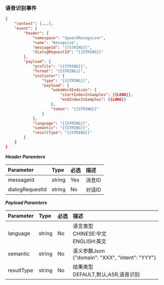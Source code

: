 ### 语音识别事件
```json
{
	"context": [...],
    "event": {
        "header": {
            "namespace": "SpeechRecognizer",
            "name": "Recognize",
            "messageId": "{{STRING}}",
            "dialogRequestId": "{{STRING}}"
        },
        "payload": {
            "profile": "{{STRING}}",
            "format": "{{STRING}}",
            "initiator": {
                "type": "{{STRING}}",
                "payload": {
                    "wakeWordIndices": {
                        "startIndexInSamples": {{LONG}},
                        "endIndexInSamples": {{LONG}}
                    },
                    "token": "{{STRING}}"   
                }
            },
			"language": "{{STRING}}",
			"semantic": "{{STRING}}",
			"resultType": "{{STRING}}"
        }
    }
}
```

***Header Paramters***

|	Parameter			|	Type		|	必选	|	描述							|
|	:-------------------	|	:--------	|	:-----	|	:-----------------------------	|
|	messageId			|	string	|	Yes	|	消息ID						|
|	dialogRequestId	|	string	|	No	|	对话ID						|

***Payload Paramters***

|	Parameter					|	Type		|	必选	|	描述					|
|	:---------------------------	|	:--------	|	:-----	|	:--------------------	|
|	language					|	string	|	No	|	语言类型<br>CHINESE:中文<br>ENGLISH:英文	|
|	semantic					|	string	|	No	|	语义参数Json	<br>{"domain": "XXX", "intent": "YYY"}	|
|	resultType					|	string	|	No	|	结果类型<br>DEFAULT,默认;ASR,语音识别	|